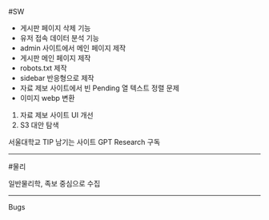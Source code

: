 #SW

- 게시판 페이지 삭제 기능
- 유저 접속 데이터 분석 기능
- admin 사이트에서 메인 페이지 제작
- 게시판 메인 페이지 제작
- robots.txt 제작
- sidebar 반응형으로 제작
- 자료 제보 사이트에서 빈 Pending 열 텍스트 정렬 문제
- 이미지 webp 변환
1. 자료 제보 사이트 UI 개선
3. S3 대안 탐색

서울대학교 TIP 남기는 사이트
GPT Research 구독

---

#물리

일반물리학, 족보 중심으로 수집

---

Bugs
